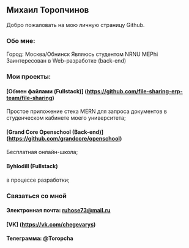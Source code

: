 ## Михаил Торопчинов
Добро пожаловать на мою личную страницу Github.

### Обо мне:
Город: Москва/Обнинск
Являюсь студентом NRNU MEPhi
Заинтересован в Web-разработке (back-end)

### Мои проекты:

#### [Обмен файлами (Fullstack)] (https://github.com/file-sharing-erp-team/file-sharing) 
Простое приложение стека MERN для запроса документов в студенческом кабинете моего университета;

#### [Grand Core Openschool (Back-end)] (https://github.com/grandcore/openschool) 
Бесплатная онлайн-школа;

#### Byhlodill (Fullstack)
в процессе разработки;

### Связаться со мной 
#### Электронная почта: ruhose73@mail.ru 
#### [VK] (https://vk.com/chegevarys) 

#### Телеграмма: @Toropcha
